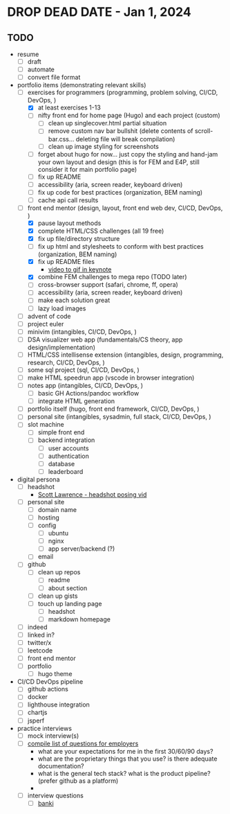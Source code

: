 # DROP DEAD DATE - Jan 1, 2024

## TODO

-   resume
    -   [ ] draft
    -   [ ] automate
    -   [ ] convert file format
-   portfolio items (demonstrating relevant skills)
    -   [ ] exercises for programmers (programming, problem solving, CI/CD, DevOps, )
        -   [x] at least exercises 1-13
        -   [ ] nifty front end for home page (Hugo) and each project (custom)
            -   [ ] clean up singlecover.html partial situation
            -   [ ] remove custom nav bar bullshit (delete contents of scroll-bar.css... deleting file will break compilation)
            -   [ ] clean up image styling for screenshots
        -   [ ] forget about hugo for now... just copy the styling and hand-jam your own layout and design (this is for FEM and E4P, still consider it for main portfolio page)
        -   [ ] fix up README
        -   [ ] accessibility (aria, screen reader, keyboard driven)
        -   [ ] fix up code for best practices (organization, BEM naming)
        -   [ ] cache api call results
    -   [ ] front end mentor (design, layout, front end web dev, CI/CD, DevOps, )
        -   [x] pause layout methods
        -   [x] complete HTML/CSS challenges (all 19 free)
        -   [x] fix up file/directory structure
        -   [ ] fix up html and stylesheets to conform with best practices (organization, BEM naming)
        -   [x] fix up README files
            -   [video to gif in keynote](https://www.youtube.com/watch?v=g6tewLz1m2M)
        -   [x] combine FEM challenges to mega repo (TODO later)
        -   [ ] cross-browser support (safari, chrome, ff, opera)
        -   [ ] accessibility (aria, screen reader, keyboard driven)
        -   [ ] make each solution great
        -   [ ] lazy load images
    -   [ ] advent of code
    -   [ ] project euler
    -   [ ] minivim (intangibles, CI/CD, DevOps, )
    -   [ ] DSA visualizer web app (fundamentals/CS theory, app design/implementation)
    -   [ ] HTML/CSS intellisense extension (intangibles, design, programming, research, CI/CD, DevOps, )
    -   [ ] some sql project (sql, CI/CD, DevOps, )
    -   [ ] make HTML speedrun app (vscode in browser integration)
    -   [ ] notes app (intangibles, CI/CD, DevOps, )
        -   [ ] basic GH Actions/pandoc workflow
        -   [ ] integrate HTML generation
    -   [ ] portfolio itself (hugo, front end framework, CI/CD, DevOps, )
    -   [ ] personal site (intangibles, sysadmin, full stack, CI/CD, DevOps, )
    -   [ ] slot machine
        -   [ ] simple front end
        -   [ ] backend integration
            -   [ ] user accounts
            -   [ ] authentication
            -   [ ] database
            -   [ ] leaderboard
-   digital persona
    -   [ ] headshot
        -   [Scott Lawrence - headshot posing vid](https://www.youtube.com/watch?v=dXfDfr1x2oY)
    -   [ ] personal site
        -   [ ] domain name
        -   [ ] hosting
        -   [ ] config
            -   [ ] ubuntu
            -   [ ] nginx
            -   [ ] app server/backend (?)
        -   [ ] email
    -   [ ] github
        -   [ ] clean up repos
            -   [ ] readme
            -   [ ] about section
        -   [ ] clean up gists
        -   [ ] touch up landing page
            -   [ ] headshot
            -   [ ] markdown homepage
    -   [ ] indeed
    -   [ ] linked in?
    -   [ ] twitter/x
    -   [ ] leetcode
    -   [ ] front end mentor
    -   [ ] portfolio
        -   [ ] hugo theme
-   CI/CD DevOps pipeline
    -   [ ] github actions
    -   [ ] docker
    -   [ ] lighthouse integration
    -   [ ] chartjs
    -   [ ] jsperf
-   practice interviews
    -   [ ] mock interview(s)
    -   [ ] [compile list of questions for employers](https://www.youtube.com/playlist?list=PLO4kDC0EWkeDnJ1xy_sTx8RSt8KVfrsEM)
        -   what are your expectations for me in the first 30/60/90 days?
        -   what are the proprietary things that you use? is there adequate documentation?
        -   what is the general tech stack? what is the product pipeline? (prefer github as a platform)
        -
    -   [ ] interview questions
        -   [ ] [banki](https://github.com/curtisbarnard/BANKI)
